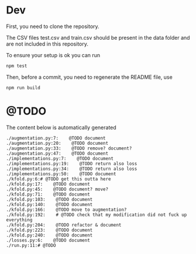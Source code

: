 
# Dev
First, you need to clone the repository.

The CSV files test.csv and train.csv should be present in the data folder and are not included in this repository.

To ensure your setup is ok you can run

```bash
npm test
```

Then, before a commit, you need to regenerate the README file, use
```bash
npm run build
```

# @TODO

The content below is automatically generated
```text
./augmentation.py:7:    @TODO document
./augmentation.py:20:    @TODO document
./augmentation.py:33:    @TODO remove? document?
./augmentation.py:47:    @TODO document
./implementations.py:7:    @TODO document
./implementations.py:19:    @TODO return also loss
./implementations.py:34:    @TODO return also loss
./implementations.py:50:    @TODO document
./kfold.py:6:# @TODO get this outta here
./kfold.py:17:    @TODO document
./kfold.py:45:    @TODO document? move?
./kfold.py:71:    @TODO document
./kfold.py:103:    @TODO document
./kfold.py:140:    @TODO document
./kfold.py:166:    @TODO move to augmentation?
./kfold.py:192:    # @TODO check that my modification did not fuck up everything
./kfold.py:204:    @TODO refactor & document
./kfold.py:223:    @TODO document
./kfold.py:240:    @TODO document
./losses.py:6:    @TODO document
./run.py:11:# @TODO
```
